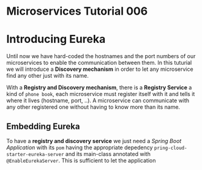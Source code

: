 # Microservices Tutorial 006
# Introducing Eureka 
Until now we have hard-coded the hostnames and the port numbers of our microservices to enable the communication between them.
In this tuturial we will introduce a **Discovery mechanism** in order to let any microservice find any other just with its name.

With a **Registry and Discovery mechanism**, there is a **Registry Service** a kind of `phone book`, each microservice must register itself with it and tells it where it lives (hostname, port, ..). 
A microservice can communicate with any other registered one without having to know more than its name. 

## Embedding Eureka
To have a **registry  and discovery service** we just need a *Spring Boot Application* with its `pom` having the appropriate depedency `pring-cloud-starter-eureka-server` and its main-class annotated with `@EnableEurekaServer`. This is sufficient to let the application  
 
<!--stackedit_data:
eyJoaXN0b3J5IjpbLTE2NjQ2NjgwMTMsLTE2NzA4MjE0NDMsMT
UyNDA5NzMsLTExMjk3NzQzNDcsMzI3MTY2MDUyLC0yNTAwODU5
NTUsODQ5Nzg3MjAsLTE0NTc2NDk2MjldfQ==
-->